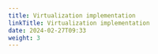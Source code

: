 ```yaml
---
title: Virtualization implementation
linkTitle: Virtualization implementation
date: 2024-02-27T09:33
weight: 3
---
```

